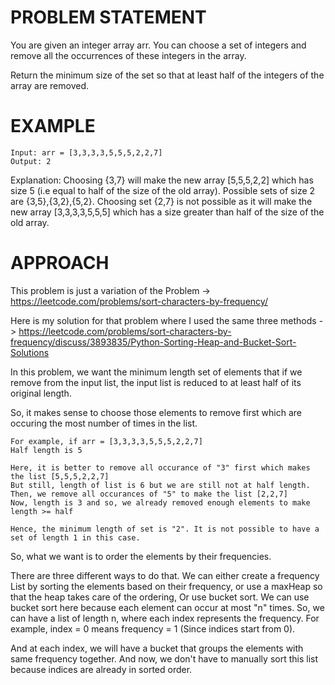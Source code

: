 # PROBLEM STATEMENT

You are given an integer array arr. You can choose a set of integers and remove all the occurrences of these integers in the array.

Return the minimum size of the set so that at least half of the integers of the array are removed.

# EXAMPLE

    Input: arr = [3,3,3,3,5,5,5,2,2,7]
    Output: 2

Explanation: Choosing {3,7} will make the new array [5,5,5,2,2] which has size 5 (i.e equal to half of the size of the old array).
Possible sets of size 2 are {3,5},{3,2},{5,2}.
Choosing set {2,7} is not possible as it will make the new array [3,3,3,3,5,5,5] which has a size greater than half of the size of the old array.

# APPROACH

This problem is just a variation of the Problem -> https://leetcode.com/problems/sort-characters-by-frequency/

Here is my solution for that problem where I used the same three methods -> https://leetcode.com/problems/sort-characters-by-frequency/discuss/3893835/Python-Sorting-Heap-and-Bucket-Sort-Solutions

In this problem, we want the minimum length set of elements that if we remove from the input list, the input list is reduced to at least half of its original length.

So, it makes sense to choose those elements to remove first which are occuring the most number of times in the list.

	For example, if arr = [3,3,3,3,5,5,5,2,2,7]
	Half length is 5

	Here, it is better to remove all occurance of "3" first which makes the list [5,5,5,2,2,7]
	But still, length of list is 6 but we are still not at half length.
	Then, we remove all occurances of "5" to make the list [2,2,7]
	Now, length is 3 and so, we already removed enough elements to make length >= half

	Hence, the minimum length of set is "2". It is not possible to have a set of length 1 in this case.
	
So, what we want is to order the elements by their frequencies.

There are three different ways to do that. We can either create a frequency List by sorting the elements based on their frequency, or use a maxHeap so that the heap takes care of the ordering, Or use bucket sort. We can use bucket sort here because each element can occur at most "n" times. So, we can have a list of length n, where each index represents the frequency. For example, index = 0 means frequency = 1 (Since indices start from 0).

And at each index, we will have a bucket that groups the elements with same frequency together. And now, we don't have to manually sort this list because indices are already in sorted order.